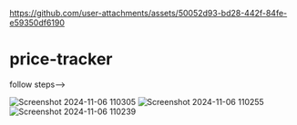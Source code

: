 

https://github.com/user-attachments/assets/50052d93-bd28-442f-84fe-e59350df6190

# price-tracker

follow steps-->

![Screenshot 2024-11-06 110305](https://github.com/user-attachments/assets/bb818792-e212-4afe-bf26-e6ab0d1d051c)
![Screenshot 2024-11-06 110255](https://github.com/user-attachments/assets/2351012d-7eb4-4d86-97a4-22aab6ed9d8e)
![Screenshot 2024-11-06 110239](https://github.com/user-attachments/assets/b27d2782-ed53-43ff-92da-ce54bf1ac631)
